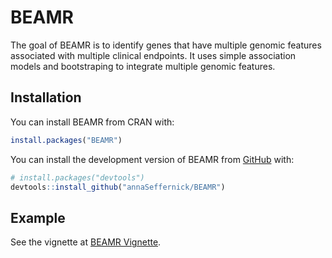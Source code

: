 
<!-- README.md is generated from README.Rmd. Please edit that file -->

# BEAMR

<!-- badges: start -->
<!-- badges: end -->

The goal of BEAMR is to identify genes that have multiple genomic
features associated with multiple clinical endpoints. It uses simple
association models and bootstraping to integrate multiple genomic
features.

## Installation

You can install BEAMR from CRAN with:

``` r
install.packages("BEAMR")
```

You can install the development version of BEAMR from
[GitHub](https://github.com/) with:

``` r
# install.packages("devtools")
devtools::install_github("annaSeffernick/BEAMR")
```

## Example

See the vignette at [BEAMR
Vignette](https://annaseffernick.github.io/BEAMR/articles/BEAMR.html).
